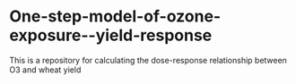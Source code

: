# One-step-model-of-ozone-exposure--yield-response
This is a repository for calculating the dose-response relationship between O3 and wheat yield
